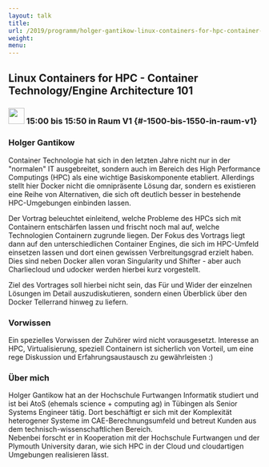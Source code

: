 ```yaml
---
layout: talk
title:
url: /2019/programm/holger-gantikow-linux-containers-for-hpc-container-technology-engine-architecture-101/
weight:
menu:
---
```

## Linux Containers for HPC - Container Technology/Engine Architecture 101

### <img height = "32" src="../../../images/talk.svg"> 15:00 bis 15:50 in Raum V1 {#-1500-bis-1550-in-raum-v1}

### Holger Gantikow

Container Technologie hat sich in den letzten Jahre nicht nur in der "normalen" IT ausgebreitet, sondern auch im Bereich des High Performance Computings (HPC) als eine wichtige Basiskomponente etabliert. Allerdings stellt hier Docker nicht die omnipräsente Lösung dar, sondern es existieren eine Reihe von Alternativen, die sich oft deutlich besser in bestehende HPC-Umgebungen einbinden lassen.

Der Vortrag beleuchtet einleitend, welche Probleme des HPCs sich mit Containern entschärfen lassen und frischt noch mal auf, welche Technologien Containern zugrunde liegen. Der Fokus des Vortrags liegt dann auf den unterschiedlichen Container Engines, die sich im HPC-Umfeld einsetzen lassen und dort einen gewissen Verbreitungsgrad erzielt haben. Dies sind neben Docker allen voran Singularity und Shifter - aber auch Charliecloud und udocker werden hierbei kurz vorgestellt.

Ziel des Vortrages soll hierbei nicht sein, das Für und Wider der einzelnen Lösungen im Detail auszudiskutieren, sondern einen Überblick über den Docker Tellerrand hinweg zu liefern.

### Vorwissen

Ein spezielles Vorwissen der Zuhörer wird nicht vorausgesetzt. Interesse an HPC, Virtualisierung, speziell Containern ist sicherlich von Vorteil, um eine rege Diskussion und Erfahrungsaustausch zu gewährleisten :)

### Über mich

Holger Gantikow hat an der Hochschule Furtwangen Informatik studiert und ist bei AtoS (ehemals science + computing ag) in Tübingen als Senior Systems Engineer tätig. Dort beschäftigt er sich mit der Komplexität heterogener Systeme im CAE-Berechnungsumfeld und betreut Kunden aus dem technisch-wissenschaftlichen Bereich.  
Nebenbei forscht er in Kooperation mit der Hochschule Furtwangen und der Plymouth University daran, wie sich HPC in der Cloud und cloudartigen Umgebungen realisieren lässt.

